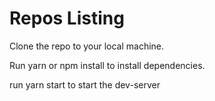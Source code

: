 # Repos Listing
Clone the repo to your local machine.

Run yarn or npm install to install dependencies.

run yarn start to start the dev-server
